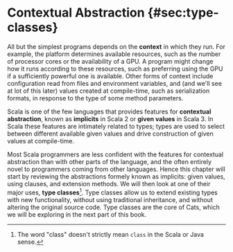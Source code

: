 # Contextual Abstraction {#sec:type-classes}

All but the simplest programs depends on the **context** in which they run. For example, the platform determines available resources, such as the number of processor cores or the availability of a GPU. A program might change how it runs according to these resources, such as preferring using the GPU if a sufficiently powerful one is available. Other forms of context include configuration read from files and environment variables, and (and we'll see at lot of this later) values created at compile-time, such as serialization formats, in response to the type of some method parameters.

Scala is one of the few languages that provides features for **contextual abstraction**, known as **implicits** in Scala 2 or **given values** in Scala 3. In Scala these features are intimately related to types; types are used to select between different available given values and drive construction of given values at compile-time.

Most Scala programmers are less confident with the features for contextual abstraction than with other parts of the language, and the often entirely novel to programmers coming from other languages. Hence this chapter will start by reviewing the abstractions formely known as implicits: given values, using clauses, and extension methods. We will then look at one of their major uses, **type classes**[^type-class-defn]. Type classes allow us to extend existing types with new functionality, without using traditional inheritance, and without altering the original source code. Type classes are the core of Cats, which we will be exploring in the next part of this book.

<!--
Type classes work well with another programming pattern: *algebraic data types*.
These are closed systems of types that we use to represent data or concepts.
Because the systems are closed (and therefore cannot be extended by other users),
we can process them using pattern matching
and the compiler will check the exhaustiveness of our case clauses.

There are two other patterns we need to cover in this chapter.
*Value classes* provide a way to wrap up
generic data types like `Strings` and `Ints`
and give them specific meanings in a given context.
The extra type information is useful when type classes.
*Type aliases* are another pattern that
provide aliases for large, complex types.
-->

[^type-class-defn]: The word "class" doesn't strictly mean `class` in the Scala or Java sense.
